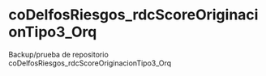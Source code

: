 # coDelfosRiesgos_rdcScoreOriginacionTipo3_Orq
Backup/prueba de repositorio coDelfosRiesgos_rdcScoreOriginacionTipo3_Orq
